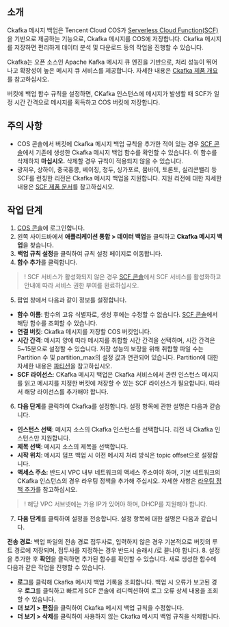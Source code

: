 ## 소개

Ckafka 메시지 백업은 Tencent Cloud COS가 [Serverless Cloud Function(SCF)](https://www.tencentcloud.com/document/product/583)을 기반으로 제공하는 기능으로, Ckafka 메시지를 COS에 저장합니다. Ckafka 메시지를 저장하면 편리하게 데이터 분석 및 다운로드 등의 작업을 진행할 수 있습니다.

Ckafka는 오픈 소스인 Apache Kafka 메시지 큐 엔진을 기반으로, 처리 성능이 뛰어나고 확장성이 높은 메시지 큐 서비스를 제공합니다. 자세한 내용은 [Ckafka 제품 개요](https://intl.cloud.tencent.com/document/product/597/10066)를 참고하십시오.

버킷에 백업 함수 규칙을 설정하면, CKafka 인스턴스에 메시지가 발생할 때 SCF가 일정 시간 간격으로 메시지를 획득하고 COS 버킷에 저장합니다.

## 주의 사항

- COS 콘솔에서 버킷에 Ckafka 메시지 백업 규칙을 추가한 적이 있는 경우 [SCF 콘솔](https://console.cloud.tencent.com/scf/list?rid=1&ns=default)에서 기존에 생성한 Ckafka 메시지 백업 함수를 확인할 수 있습니다. 이 함수를 삭제하지 **마십시오.** 삭제할 경우 규칙이 적용되지 않을 수 있습니다.
- 광저우, 상하이, 중국홍콩, 베이징, 청두, 싱가포르, 뭄바이, 토론토, 실리콘밸리 등 SCF를 런칭한 리전은 Ckafka 메시지 백업을 지원합니다. 지원 리전에 대한 자세한 내용은 [SCF 제품 문서](https://www.tencentcloud.com/document/product/583)를 참고하십시오.

## 작업 단계

1. [COS 콘솔](https://console.cloud.tencent.com/cos5)에 로그인합니다.
2. 왼쪽 사이드바에서 **애플리케이션 통합 > 데이터 백업**을 클릭하고 **Ckafka 메시지 백업**을 찾습니다.
3. **백업 규칙 설정**을 클릭하여 규칙 설정 페이지로 이동합니다.
4. **함수 추가**를 클릭합니다.
>! SCF 서비스가 활성화되지 않은 경우 [SCF 콘솔](https://console.cloud.tencent.com/scf)에서 SCF 서비스를 활성화하고 안내에 따라 서비스 권한 부여를 완료하십시오.
>
5. 팝업 창에서 다음과 같이 정보를 설정합니다.

 - **함수 이름**: 함수의 고유 식별자로, 생성 후에는 수정할 수 없습니다. [SCF 콘솔](https://console.cloud.tencent.com/scf/list?rid=1&ns=default)에서 해당 함수를 조회할 수 있습니다.
 - **연결 버킷**: Ckafka 메시지를 저장할 COS 버킷입니다.
 - **시간 간격**: 메시지 양에 따라 메시지를 취합할 시간 간격을 선택하며, 시간 간격은 5~15분으로 설정할 수 있습니다. 저장 성능의 보장을 위해 취합할 파일 수는 Partition 수 및 partition_max의 설정 값과 연관되어 있습니다. Partition에 대한 자세한 내용은 [파티션](https://intl.cloud.tencent.com/document/product/597/32275)을 참고하십시오.
 - **SCF 라이선스**: CKafka 메시지 백업은 Ckafka 서비스에서 관련 인스턴스 메시지를 읽고 메시지를 지정한 버킷에 저장할 수 있는 SCF 라이선스가 필요합니다. 따라서 해당 라이선스를 추가해야 합니다.
6. **다음 단계**를 클릭하여 Ckafka를 설정합니다. 설정 항목에 관한 설명은 다음과 같습니다.

 - **인스턴스 선택**: 메시지 소스의 Ckafka 인스턴스를 선택합니다. 리전 내 Ckafka 인스턴스만 지원합니다.
 - **제목 선택**: 메시지 소스의 제목을 선택합니다.
 - **시작 위치**: 메시지 덤프 백업 시 이전 메시지 처리 방식은 topic offset으로 설정합니다.
 - **액세스 주소**: 반드시 VPC 내부 네트워크의 액세스 주소여야 하며, 기본 네트워크의 CKafka 인스턴스의 경우 라우팅 정책을 추가해 주십시오. 자세한 사항은 [라우팅 정책 추가](https://intl.cloud.tencent.com/document/product/597/32555)를 참고하십시오.
>! 해당 VPC 서브넷에는 가용 IP가 있어야 하며, DHCP를 지원해야 합니다.
>
7. **다음 단계**를 클릭하여 설정을 전송합니다. 설정 항목에 대한 설명은 다음과 같습니다.

**전송 경로**: 백업 파일의 전송 경로 접두사로, 입력하지 않은 경우 기본적으로 버킷의 루트 경로에 저장되며, 접두사를 지정하는 경우 반드시 슬래시 /로 끝나야 합니다.
8. 설정을 추가한 후 **확인**을 클릭하면 추가된 함수를 확인할 수 있습니다.
새로 생성한 함수에 다음과 같은 작업을 진행할 수 있습니다.
 - **로그**를 클릭해 Ckafka 메시지 백업 기록을 조회합니다. 백업 시 오류가 보고된 경우 **로그**를 클릭하고 빠르게 SCF 콘솔에 리디렉션하여 로그 오류 상세 내용을 조회할 수 있습니다.
 - **더 보기 > 편집**을 클릭하여 Ckafka 메시지 백업 규칙을 수정합니다.
 - **더 보기 > 삭제**를 클릭하여 사용하지 않는 Ckafka 메시지 백업 규칙을 삭제합니다.

